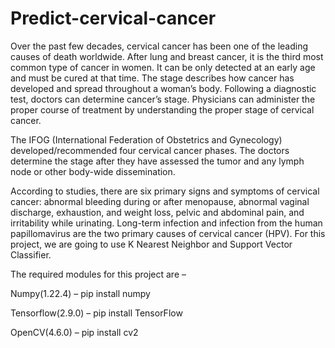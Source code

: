 # Predict-cervical-cancer

Over the past few decades, cervical cancer has been one of the leading causes of death worldwide. After lung and breast cancer, it is the third most common type of cancer in women. It can be only detected at an early age and must be cured at that time. The stage describes how cancer has developed and spread throughout a woman’s body. Following a diagnostic test, doctors can determine cancer’s stage. Physicians can administer the proper course of treatment by understanding the proper stage of cervical cancer.

The IFOG (International Federation of Obstetrics and Gynecology) developed/recommended four cervical cancer phases. The doctors determine the stage after they have assessed the tumor and any lymph node or other body-wide dissemination.

According to studies, there are six primary signs and symptoms of cervical cancer: abnormal bleeding during or after menopause, abnormal vaginal discharge, exhaustion, and weight loss, pelvic and abdominal pain, and irritability while urinating. Long-term infection and infection from the human papillomavirus are the two primary causes of cervical cancer (HPV). For this project, we are going to use K Nearest Neighbor and Support Vector Classifier.

The required modules for this project are –

Numpy(1.22.4) – pip install numpy

Tensorflow(2.9.0) – pip install TensorFlow

OpenCV(4.6.0) – pip install cv2
